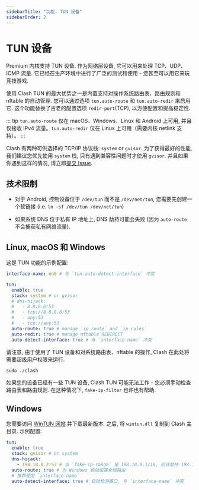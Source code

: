 ```yaml
---
sidebarTitle: "功能: TUN 设备"
sidebarOrder: 2
---
```


# TUN 设备

Premium 内核支持 TUN 设备. 作为网络层设备, 它可以用来处理 TCP、UDP、ICMP 流量. 它已经在生产环境中进行了广泛的测试和使用 - 您甚至可以用它来玩竞技游戏.

使用 Clash TUN 的最大优势之一是内置支持对操作系统路由表、路由规则和 nftable 的自动管理. 您可以通过选项 `tun.auto-route` 和 `tun.auto-redir` 来启用它. 这个功能替换了古老的配置选项 `redir-port`(TCP), 以方便配置和提高稳定性.

::: tip
`tun.auto-route` 仅在 macOS、Windows、Linux 和 Android 上可用, 并且仅接收 IPv4 流量。`tun.auto-redir` 仅在 Linux 上可用（需要内核 netlink 支持）。
:::

Clash 有两种可供选择的 TCP/IP 协议栈: `system` or `gvisor`. 为了获得最好的性能, 我们建议您优先使用 `system` 栈, 只有遇到兼容性问题时才使用 `gvisor`. 并且如果你遇到这样的情况, 请立即[提交 Issue](https://github.com/clash-dev/clash/issues/new/choose).

## 技术限制

* 对于 Android, 控制设备位于 `/dev/tun` 而不是 `/dev/net/tun`, 您需要先创建一个软链接 (i.e. `ln -sf /dev/tun /dev/net/tun`)

* 如果系统 DNS 位于私有 IP 地址上, DNS 劫持可能会失败 (因为 `auto-route` 不会捕获私有网络流量).

## Linux, macOS 和 Windows

这是 TUN 功能的示例配置:

```yaml
interface-name: en0 # 与 `tun.auto-detect-interface` 冲突

tun:
  enable: true
  stack: system # or gvisor
  # dns-hijack:
  #   - 8.8.8.8:53
  #   - tcp://8.8.8.8:53
  #   - any:53
  #   - tcp://any:53
  auto-route: true # manage `ip route` and `ip rules`
  auto-redir: true # manage nftable REDIRECT
  auto-detect-interface: true # 与 `interface-name` 冲突
```

请注意, 由于使用了 TUN 设备和对系统路由表、nftable 的操作, Clash 在此处将需要超级用户权限来运行.

```shell
sudo ./clash
```

如果您的设备已经有一些 TUN 设备, Clash TUN 可能无法工作 - 您必须手动检查路由表和路由规则. 在这种情况下, `fake-ip-filter` 也许也有帮助.

## Windows

您需要访问 [WinTUN 网站](https://www.wintun.net) 并下载最新版本. 之后, 将 `wintun.dll` 复制到 Clash 主目录. 示例配置:

```yaml
tun:
  enable: true
  stack: gvisor # or system
  dns-hijack:
    - 198.18.0.2:53 # 当 `fake-ip-range` 是 198.18.0.1/16, 应该劫持 198.18.0.2:53
  auto-route: true # 为 Windows 自动设置全局路由
  # 推荐使用 `interface-name`
  auto-detect-interface: true # 自动检测接口, 与 `interface-name` 冲突
```
